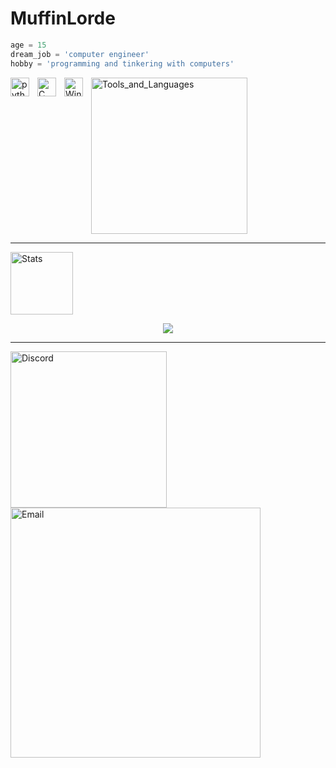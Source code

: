 # MuffinLorde
```python
age = 15
dream_job = 'computer engineer'
hobby = 'programming and tinkering with computers'
```

<img  width=250px alt="Tools_and_Languages" style="padding-right:10px;" src="https://img.shields.io/badge/Tools%20%26%20Languages%20-%20additional?style=for-the-badge&color=black"/>

<img align="left" alt="python" width="30px" style="padding-right:10px;" src="https://github.com/SoapyTheToast/coding-icons/blob/main/programming%20languages/Python.png"/>
<img align="left" alt="C" width="30px" style="padding-right:10px;" src="https://github.com/MuffinLorde/MuffinLorde/blob/main/icons/C.png"/>
<img align="left" alt="Windows" width="30px" style="padding-right:10px;" src="https://github.com/MuffinLorde/MuffinLorde/blob/main/icons/windows%20logo.png"/></br>

---
<img width=100px alt="Stats" style="padding-right:10px;" src="https://img.shields.io/badge/Stats%20-%20additional?style=for-the-badge&color=black"/>
<p align="center">
  <img  src = "https://github-readme-stats.vercel.app/api?username=MuffinLorde&show_icons=true&theme=dark&line_height=27"> </br>
</p>


---

<img align="left" width=250px alt="Discord" style="padding-right:10px;" src="https://img.shields.io/badge/MuffinLord3-Discord?style=for-the-badge&logo=Discord&logoColor=white&color=black"/>
<img align="left" width=400px alt="Email" style="padding-right:10px;" src="https://img.shields.io/badge/lordemuffin%40gmail.com-Gmail?style=for-the-badge&logo=Gmail&logoColor=white&color=black"/>
